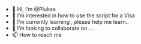 - 👋 Hi, I’m @Plukaa
- 👀 I’m interested in how to use the script for a Visa
- 🌱 I’m currently learning , please help me learn..
- 💞️ I’m looking to collaborate on ...
- 📫 How to reach me 

<!---
Plukaa/Plukaa is a ✨ special ✨ repository because its `README.md` (this file) appears on your GitHub profile.
You can click the Preview link to take a look at your changes.
--->
